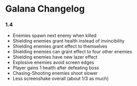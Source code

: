 # Galana Changelog

### 1.4
  - Enemies spawn next enemy when killed
  - Shielding enemies grant health instead of invincibility
  - Shielding enemies grant effect to themselves
  - Shielding enemies can grant effect to four other enemies
  - Shielding enemies have new lazer effect
  - Explosive enemies avoid screen edges
  - Player gains 1 health after defeating boss
  - Chasing-Shooting enemies shoot slower
  - Less screenshake overall (about 1/3 as much)
